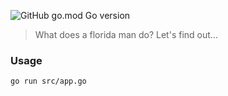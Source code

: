 ![GitHub go.mod Go version](https://img.shields.io/github/go-mod/go-version/griffinpj/florida-man-api)

> What does a florida man do? Let's find out...

### Usage

```bash
go run src/app.go

```

